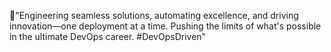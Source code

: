 🚀"Engineering seamless solutions, automating excellence, and driving innovation—one deployment at a time. Pushing the limits of what's possible in the ultimate DevOps career. #DevOpsDriven"
